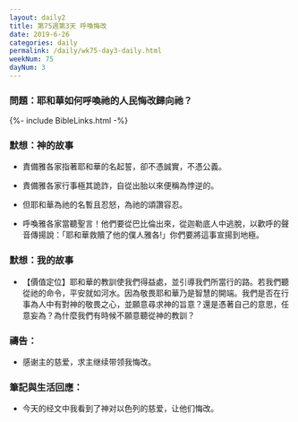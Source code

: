 ```yaml
---
layout: daily2
title: 第75週第3天 呼喚悔改
date: 2019-6-26
categories: daily
permalink: /daily/wk75-day3-daily.html
weekNum: 75
dayNum: 3
---
```


### 問題：耶和華如何呼喚祂的人民悔改歸向祂？

{%- include BibleLinks.html -%}

### 默想：神的故事
+ 責備雅各家指著耶和華的名起誓，卻不憑誠實，不憑公義。

+ 責備雅各家行事極其詭詐，自從出胎以來便稱為悖逆的。

+ 但耶和華為祂的名暫且忍怒，為祂的頌讚容忍。

+ 呼喚雅各家當聽聖言！他們要從巴比倫出來，從迦勒底人中逃脫，以歡呼的聲音傳揚說：「耶和華救贖了他的僕人雅各!」你們要將這事宣揚到地極。

### 默想：我的故事
+ 【價值定位】耶和華的教訓使我們得益處，並引導我們所當行的路。若我們聽從祂的命令，平安就如河水。因為敬畏耶和華乃是智慧的開端。我們是否在行事為人中有對神的敬畏之心，並願意尋求神的旨意？還是憑著自己的意思，任意妄為？為什麼我們有時候不願意聽從神的教訓？

### 禱告：

+ 感谢主的慈爱，求主继续带领我悔改。

### 筆記與生活回應：

+ 今天的经文中我看到了神对以色列的慈爱，让他们悔改。

